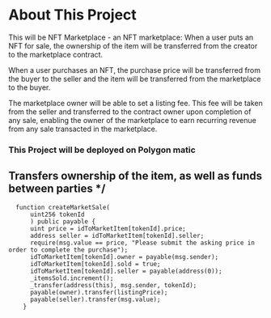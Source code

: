 # About This Project
This will be NFT Marketplace - an NFT marketplace:
When a user puts an NFT for sale, the ownership of the item will be transferred from the creator to the marketplace contract.

When a user purchases an NFT, the purchase price will be transferred from the buyer to the seller and the item will be transferred from the marketplace to the buyer.

The marketplace owner will be able to set a listing fee. This fee will be taken from the seller and transferred to the contract owner upon completion of any sale, enabling the owner of the marketplace to earn recurring revenue from any sale transacted in the marketplace.

### This Project will be deployed on Polygon matic

## Transfers ownership of the item, as well as funds between parties */
  
```
  function createMarketSale(
      uint256 tokenId
      ) public payable {
      uint price = idToMarketItem[tokenId].price;
      address seller = idToMarketItem[tokenId].seller;
      require(msg.value == price, "Please submit the asking price in order to complete the purchase");
      idToMarketItem[tokenId].owner = payable(msg.sender);
      idToMarketItem[tokenId].sold = true;
      idToMarketItem[tokenId].seller = payable(address(0));
      _itemsSold.increment();
      _transfer(address(this), msg.sender, tokenId);
      payable(owner).transfer(listingPrice);
      payable(seller).transfer(msg.value);
    }
```
